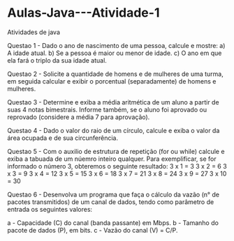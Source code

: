 # Aulas-Java---Atividade-1
Atividades de java 


Questao 1 - Dado o ano de nascimento de uma pessoa, calcule e mostre:
a) A idade atual.
b) Se a pessoa é maior ou menor de idade.
c) O ano em que ela fará o triplo da sua idade atual.

Questao 2 - Solicite a quantidade de homens e de mulheres de uma turma,
em seguida calcular e exibir o porcentual (separadamente) de homens e mulheres.

Questao 3 - Determine e exiba a média aritmética de um aluno a partir de suas 4
notas bimestrais. Informe também, se o aluno foi aprovado ou reprovado (considere
a média 7 para aprovação).

Questao 4 - Dado o valor do raio de um círculo, calcule e exiba o valor da área
ocupada e de sua circunferência.

Questao 5 - Com o auxilio de estrutura de repetição (for ou while) calcule e exiba
a tabuada de um núemro inteiro qualquer. Para exemplificar, se for informado o número 3,
obteremos o seguinte resultado:
                                    3 x 1 = 3
                                    3 x 2 = 6
                                    3 x 3 = 9
                                    3 x 4 = 12
                                    3 x 5 = 15
                                    3 x 6 = 18
                                    3 x 7 = 21
                                    3 x 8 = 24
                                    3 x 9 = 27
                                    3 x 10 = 30

Questao 6 - Desenvolva um programa que faça o cálculo da vazão (n° de pacotes transmitidos)
de um canal de dados, tendo como parâmetro de entrada os seguintes valores:

a - Capacidade (C) do canal (banda passante) em Mbps.
b - Tamanho do pacote de dados (P), em bits.
c - Vazão do canal (V) = C/P.
